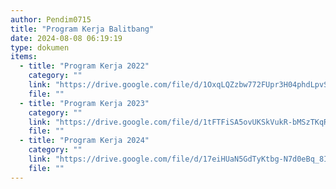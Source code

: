 ```yaml
---
author: Pendim0715
title: "Program Kerja Balitbang"
date: 2024-08-08 06:19:19
type: dokumen
items:
  - title: "Program Kerja 2022"
    category: ""
    link: "https://drive.google.com/file/d/1OxqLQZzbw772FUpr3H04phdLpvSSCLTH/preview"
    file: ""
  - title: "Program Kerja 2023"
    category: ""
    link: "https://drive.google.com/file/d/1tFTFiSA5ovUKSkVukR-bMSzTKqRu_bfg/preview"
    file: ""
  - title: "Program Kerja 2024"
    category: ""
    link: "https://drive.google.com/file/d/17eiHUaN5GdTyKtbg-N7d0eBq_8IaxFXe/preview"
    file: ""
---
```

